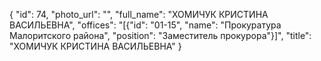 {
    "id": 74,
    "photo_url": "",
    "full_name": "ХОМИЧУК КРИСТИНА ВАСИЛЬЕВНА",
    "offices": "[{\"id\": \"01-15\", \"name\": \"Прокуратура Малоритского района\", \"position\": \"Заместитель прокурора\"}]",
    "title": "ХОМИЧУК КРИСТИНА ВАСИЛЬЕВНА"
}